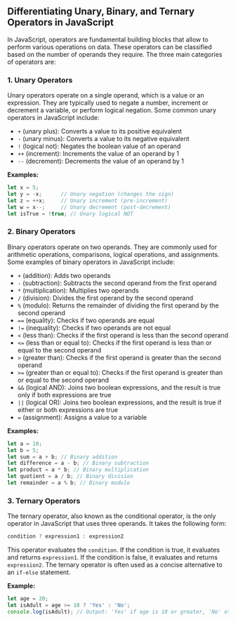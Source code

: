 ## Differentiating Unary, Binary, and Ternary Operators in JavaScript

In JavaScript, operators are fundamental building blocks that allow to perform various operations on data. These operators can be classified based on the number of operands they require. The three main categories of operators are:

### 1. Unary Operators

Unary operators operate on a single operand, which is a value or an expression. They are typically used to negate a number, increment or decrement a variable, or perform logical negation. Some common unary operators in JavaScript include:

- `+` (unary plus): Converts a value to its positive equivalent
- `-` (unary minus): Converts a value to its negative equivalent
- `!` (logical not): Negates the boolean value of an operand
- `++` (increment): Increments the value of an operand by 1
- `--` (decrement): Decrements the value of an operand by 1

**Examples:**

```javascript
let x = 5;
let y = -x;      // Unary negation (changes the sign)
let z = ++x;     // Unary increment (pre-increment)
let w = x--;     // Unary decrement (post-decrement)
let isTrue = !true; // Unary logical NOT
```


### 2. Binary Operators

Binary operators operate on two operands. They are commonly used for arithmetic operations, comparisons, logical operations, and assignments. Some examples of binary operators in JavaScript include:

- `+` (addition): Adds two operands
- `-` (subtraction): Subtracts the second operand from the first operand
- `*` (multiplication): Multiplies two operands
- `/` (division): Divides the first operand by the second operand
- `%` (modulo): Returns the remainder of dividing the first operand by the second operand
- `==` (equality): Checks if two operands are equal
- `!=` (inequality): Checks if two operands are not equal
- `<` (less than): Checks if the first operand is less than the second operand
- `<=` (less than or equal to): Checks if the first operand is less than or equal to the second operand
- `>` (greater than): Checks if the first operand is greater than the second operand
- `>=` (greater than or equal to): Checks if the first operand is greater than or equal to the second operand
- `&&` (logical AND): Joins two boolean expressions, and the result is true only if both expressions are true
- `||` (logical OR): Joins two boolean expressions, and the result is true if either or both expressions are true
- `=` (assignment): Assigns a value to a variable

**Examples:**

```javascript
let a = 10;
let b = 5;
let sum = a + b; // Binary addition
let difference = a - b; // Binary subtraction
let product = a * b; // Binary multiplication
let quotient = a / b; // Binary division
let remainder = a % b; // Binary modulo

```


### 3. Ternary Operators

The ternary operator, also known as the conditional operator, is the only operator in JavaScript that uses three operands. It takes the following form:

```javascript
condition ? expression1 : expression2
```


This operator evaluates the `condition`. If the condition is true, it evaluates and returns `expression1`. If the condition is false, it evaluates and returns `expression2`. The ternary operator is often used as a concise alternative to an `if-else` statement.

**Example:**

```javascript
let age = 20;
let isAdult = age >= 18 ? 'Yes' : 'No';
console.log(isAdult); // Output: 'Yes' if age is 18 or greater, 'No' otherwise

```
